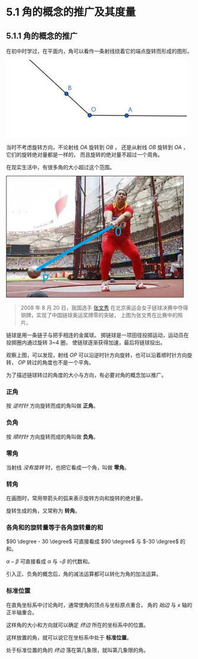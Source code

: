 # 5.1 角的概念的推广及其度量

## 5.1.1 角的概念的推广

在初中时学过，在平面内，角可以看作一条射线绕着它的端点旋转而形成的图形。

![](./img/01.jpg)

当时不考虑旋转方向，不论射线 $OA$ 旋转到 $OB$ ，
还是从射线 $OB$ 旋转到 $OA$ ，它们的旋转绝对量都是一样的，
而且旋转的绝对量不超过一个周角。

在现实生活中，有很多角的大小超过这个范围。

![](./img/02.jpg)

> 2008 年 8 月 20 日，我国选手
> [张文秀](https://baike.baidu.com/item/%E5%BC%A0%E6%96%87%E7%A7%80/25142)
> 在北京奥运会女子链球决赛中夺得铜牌，实现了中国链球奥运奖牌零的突破，
> 上图为张文秀在比赛中的照片。

链球是用一条链子与把手相连的金属球。
掷链球是一项田径投掷运动，运动员在投掷圈内通过旋转 3~4 圈，
使链球逐渐获得加速，最后将链球投出。

观察上图，可以发现，射线 $OP$ 可以沿逆时针方向旋转，也可以沿着顺时针方向旋转，
$OP$ 转过的角度也不是一个平角。

为了描述链球转过的角度的大小与方向，有必要对角的概念加以推广。

### 正角

按 *逆时针* 方向旋转而成的角叫做 **正角**。

### 负角

按 *顺时针* 方向旋转而成的角叫做 **负角**。

### 零角

当射线 *没有旋转* 时，也把它看成一个角，叫做 **零角**。

### 转角

在画图时，常用带箭头的弧来表示旋转方向和旋转的绝对量。

旋转生成的角，又常称为 **转角**。

### 各角和的旋转量等于各角旋转量的和

$90 \degree  - 30 \degree$ 可直接看成 $90 \degree$ 与 $-30 \degree$ 的和。

$\alpha - \beta$ 可直接看成 $\alpha$ 与 $- \beta$ 的代数和。

引入正、负角的概念后，角的减法运算都可以转化为角的加法运算。

### 标准位置

在直角坐标系中讨论角时，通常使角的顶点与坐标原点重合，
角的 *始边* 与 $x$ 轴的正半轴重合。

这样角的大小和方向就可以确定 *终边* 所在的坐标系中的位置。

这样放置的角，就可以说它在坐标系中处于 **标准位置**。

处于标准位置的角的 *终边* 落在第几象限，就叫第几象限的角。


